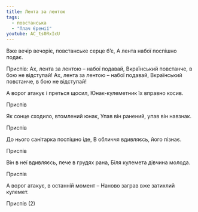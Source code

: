 ```yaml
---
title: Лента за лентою
tags:
  - повстанська
  - "Плач Єремії"
youtube: AC_ts0RxIcU
---
```

Вже вечір вечоріє, повстанське серце б’є,
А лента набої поспішно подає.

Приспів:
Ах, лента за лентою – набої подавай,
Вкраїнський повстанче, в бою не відступай!
Ах, лента за лентою – набої подавай,
Вкраїнський повстанче, в бою не відступай!

А ворог атакує і преться щосил,
Юнак-кулеметник їх вправно косив.

Приспів

Як сонце сходило, втомлений юнак,
Упав він ранений, упав він навзнак.

Приспів

До нього санітарка поспішно іде,
В обличчя вдивляєсь, його пізнає.

Приспів

Він в неї вдивляєсь, пече в грудях рана,
Біля кулемета дівчина молода.

Приспів

А ворог атакує, в останній момент –
Наново заграв вже затихлий кулемет.

Приспів (2)

